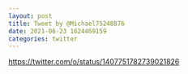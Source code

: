 ```yaml
--- 
layout: post 
title: Tweet by @Michael75248876 
date: 2021-06-23 1624469159 
categories: twitter 
--- 
```

https://twitter.com/o/status/1407751782739021826